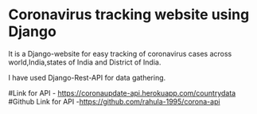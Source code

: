 # Coronavirus tracking website using Django

It is a Django-website for easy tracking of coronavirus cases across world,India,states of India and District of India.

I have used Django-Rest-API for data gathering.

#Link for API - https://coronaupdate-api.herokuapp.com/countrydata
#Github Link for API -https://github.com/rahula-1995/corona-api

